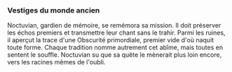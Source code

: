 ### Vestiges du monde ancien
Noctuvian, gardien de mémoire, se remémora sa mission.
Il doit préserver les échos premiers et transmettre leur chant sans le trahir.
Parmi les ruines, il aperçut la trace d'une Obscurité primordiale,
premier vide d'où naquit toute forme.
Chaque tradition nomme autrement cet abîme, mais toutes en sentent le souffle.
Noctuvian su que sa quête le mènerait plus loin encore,
vers les racines mêmes de l'oubli.
